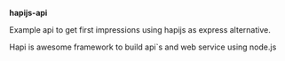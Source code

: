 **hapijs-api**

Example api to get first impressions using hapijs as express alternative.

Hapi is awesome framework to build api`s and web service using node.js
